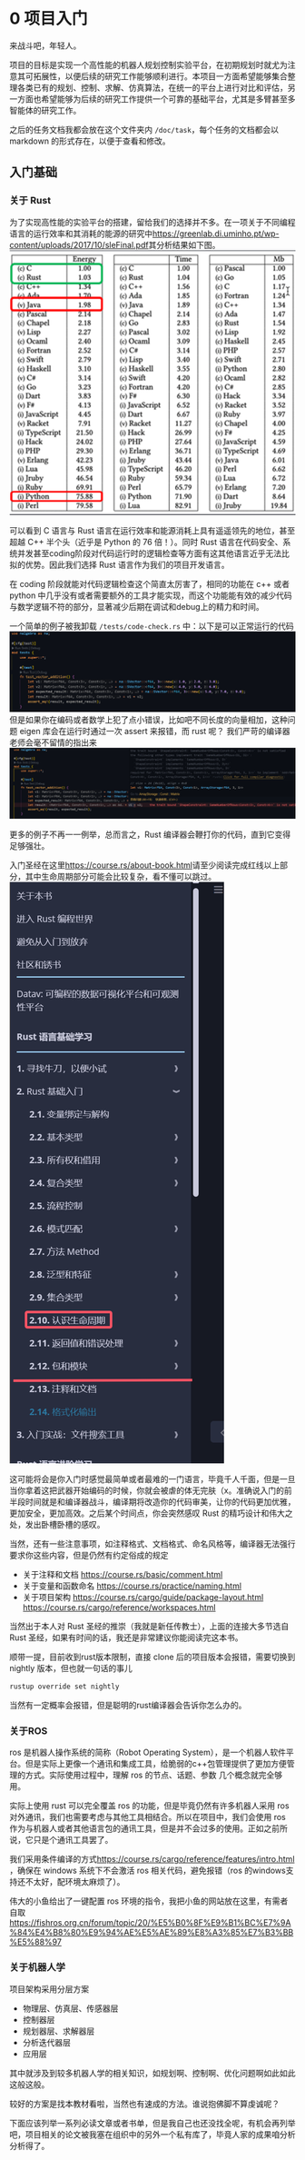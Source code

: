 # 0 项目入门

来战斗吧，年轻人。

项目的目标是实现一个高性能的机器人规划控制实验平台，在初期规划时就尤为注意其可拓展性，以便后续的研究工作能够顺利进行。本项目一方面希望能够集合整理各类已有的规划、控制、求解、仿真算法，在统一的平台上进行对比和评估，另一方面也希望能够为后续的研究工作提供一个可靠的基础平台，尤其是多臂甚至多智能体的研究工作。

之后的任务文档我都会放在这个文件夹内 `/doc/task`，每个任务的文档都会以 markdown 的形式存在，以便于查看和修改。

## 入门基础

### 关于 Rust

为了实现高性能的实验平台的搭建，留给我们的选择并不多。在一项关于不同编程语言的运行效率和其消耗的能源的研究中<https://greenlab.di.uminho.pt/wp-content/uploads/2017/10/sleFinal.pdf>其分析结果如下图。
![图 0](images/%E5%90%84%E7%A7%8D%E8%AF%AD%E8%A8%80%E7%9A%84%E8%BF%90%E8%A1%8C%E6%95%88%E7%8E%87%E5%92%8C%E8%83%BD%E6%BA%90%E6%B6%88%E8%80%97.png)  

可以看到 C 语言与 Rust 语言在运行效率和能源消耗上具有遥遥领先的地位，甚至超越 C++ 半个头（近乎是 Python 的 76 倍！）。同时 Rust 语言在代码安全、系统并发甚至coding阶段对代码运行时的逻辑检查等方面有这其他语言近乎无法比拟的优势。因此我们选择 Rust 语言作为我们的项目开发语言。

在 coding 阶段就能对代码逻辑检查这个简直太厉害了，相同的功能在 c++ 或者 python 中几乎没有或者需要额外的工具才能实现，而这个功能能有效的减少代码与数学逻辑不符的部分，显著减少后期在调试和debug上的精力和时间。

一个简单的例子被我卸载 `/tests/code-check.rs` 中：以下是可以正常运行的代码
![图 2](images/rust%E7%9F%A9%E9%98%B5%E8%BF%90%E7%AE%97.png)  
但是如果你在编码或者数学上犯了点小错误，比如吧不同长度的向量相加，这种问题 eigen 库会在运行时通过一次 assert 来报错，而 rust 呢？
我们严苛的编译器老师会毫不留情的指出来
![图 1](images/rust%E7%9F%A9%E9%98%B5%E8%BF%90%E7%AE%97%E6%8A%A5%E9%94%99.png)  

更多的例子不再一一例举，总而言之，Rust 编译器会鞭打你的代码，直到它变得足够强壮。

入门圣经在这里<https://course.rs/about-book.html>请至少阅读完成红线以上部分，其中生命周期部分可能会比较复杂，看不懂可以跳过。
![图 3](images/rust%E5%9C%A3%E7%BB%8F.png)  

这可能将会是你入门时感觉最简单或者最难的一门语言，毕竟千人千面，但是一旦当你拿着这把武器开始编码的时候，你就会被虐的体无完肤（x。准确说入门的前半段时间就是和编译器战斗，编译期将改造你的代码审美，让你的代码更加优雅，更加安全，更加高效。之后某个时间点，你会突然感叹 Rust 的精巧设计和伟大之处，发出卧槽卧槽的感叹。

当然，还有一些注意事项，如注释格式、文档格式、命名风格等，编译器无法强行要求你这些内容，但是仍然有约定俗成的规定

- 关于注释和文档 <https://course.rs/basic/comment.html>
- 关于变量和函数命名 <https://course.rs/practice/naming.html>
- 关于项目架构 <https://course.rs/cargo/guide/package-layout.html> <https://course.rs/cargo/reference/workspaces.html>

当然出于本人对 Rust 圣经的推崇（我就是新任传教士），上面的连接大多节选自 Rust 圣经，如果有时间的话，我还是非常建议你能阅读完这本书。

顺带一提，目前收到rust版本限制，直接 clone 后的项目版本会报错，需要切换到 nightly 版本，但也就一句话的事儿

```sh
rustup override set nightly
```

当然有一定概率会报错，但是聪明的rust编译器会告诉你怎么办的。

### 关于ROS

ros 是机器人操作系统的简称（Robot Operating System），是一个机器人软件平台。但是实际上更像一个通讯和集成工具，给脆弱的c++包管理提供了更加方便管理的方式。实际使用过程中，理解 ros 的节点、话题、参数 几个概念就完全够用。

实际上使用 rust 可以完全覆盖 ros 的功能，但是毕竟仍然有许多机器人采用 ros 对外通讯，我们也需要考虑与其他工具相结合。所以在项目中，我们会使用 ros 作为与机器人或者其他语言包的通讯工具，但是并不会过多的使用。正如之前所说，它只是个通讯工具罢了。

我们采用条件编译的方式<https://course.rs/cargo/reference/features/intro.html> ，确保在 windows 系统下不会激活 ros 相关代码，避免报错（ros 的windows支持还不太好，配环境太麻烦了）。

伟大的小鱼给出了一键配置 ros 环境的指令，我把小鱼的网站放在这里，有需者自取 <https://fishros.org.cn/forum/topic/20/%E5%B0%8F%E9%B1%BC%E7%9A%84%E4%B8%80%E9%94%AE%E5%AE%89%E8%A3%85%E7%B3%BB%E5%88%97>

### 关于机器人学

项目架构采用分层方案

- 物理层、仿真层、传感器层
- 控制器层
- 规划器层、求解器层
- 分析迭代器层
- 应用层

其中就涉及到较多机器人学的相关知识，如规划啊、控制啊、优化问题啊如此如此这般这般。

较好的方案是找本教材看啦，当然也有速成的方法。谁说抱佛脚不算虔诚呢？

下面应该列举一系列必读文章或者书单，但是我自己也还没找全呢，有机会再列举吧，项目相关的论文被我塞在组织中的另外一个私有库了，毕竟人家的成果咱分析分析得了。

